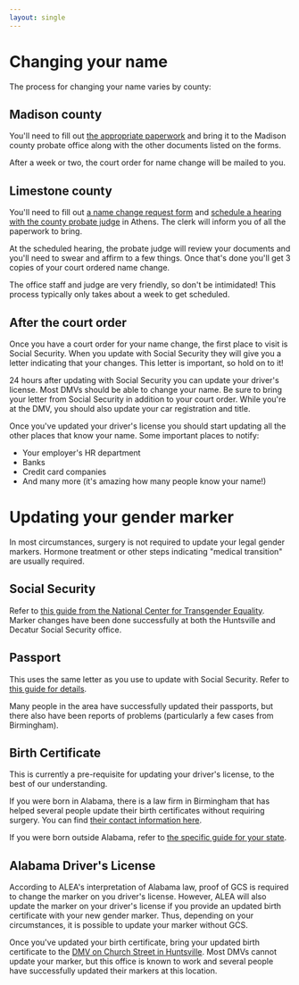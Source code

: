 ```yaml
---
layout: single
---
```


# Changing your name

The process for changing your name varies by county:

## Madison county

You'll need to fill out [the appropriate paperwork][madison] and bring it to
the Madison county probate office along with the other documents listed on the
forms.

After a week or two, the court order for name change will be mailed to you.

## Limestone county

You'll need to fill out [a name change request form][limestone] and [schedule a
hearing with the county probate judge](tel:256-233-6427) in Athens. The clerk
will inform you of all the paperwork to bring.

At the scheduled hearing, the probate judge will review your documents and
you'll need to swear and affirm to a few things. Once that's done you'll get 3
copies of your court ordered name change.

The office staff and judge are very friendly, so don't be intimidated! This
process typically only takes about a week to get scheduled.

## After the court order

Once you have a court order for your name change, the first place to visit is
Social Security. When you update with Social Security they will give you a
letter indicating that your changes. This letter is important, so hold on to
it!

24 hours after updating with Social Security you can update your driver's
license. Most DMVs should be able to change your name. Be sure to bring your
letter from Social Security in addition to your court order. While you're at
the DMV, you should also update your car registration and title.

Once you've updated your driver's license you should start updating all the
other places that know your name. Some important places to notify:

 - Your employer's HR department
 - Banks
 - Credit card companies
 - And many more (it's amazing how many people know your name!)

# Updating your gender marker

In most circumstances, surgery is not required to update your legal gender
markers. Hormone treatment or other steps indicating "medical transition" are
usually required.

## Social Security

Refer to [this guide from the National Center for Transgender Equality][1].
Marker changes have been done successfully at both the Huntsville and Decatur
Social Security office.

## Passport

This uses the same letter as you use to update with Social Security. Refer to
[this guide for details][2].

Many people in the area have successfully updated their passports, but there
also have been reports of problems (particularly a few cases from Birmingham).

## Birth Certificate

This is currently a pre-requisite for updating your driver's license, to the
best of our understanding.

If you were born in Alabama, there is a law firm in Birmingham that has helped
several people update their birth certificates without requiring surgery. You
can find [their contact information here][5].

If you were born outside Alabama, refer to [the specific guide for your
state][3].

## Alabama Driver's License

According to ALEA's interpretation of Alabama law, proof of GCS is required to
change the marker on you driver's license. However, ALEA will also update the
marker on your driver's license if you provide an updated birth certificate
with your new gender marker. Thus, depending on your circumstances, it is
possible to update your marker without GCS.

Once you've updated your birth certificate, bring your updated birth
certificate to the [DMV on Church Street in Huntsville][4]. Most DMVs cannot
update your marker, but this office is known to work and several people have
successfully updated their markers at this location.

[1]: https://transequality.org/know-your-rights/social-security
[2]: https://transequality.org/know-your-rights/passports
[3]: https://transequality.org/documents
[4]: https://goo.gl/maps/iBaCjcz4RJnewRVL7
[5]: https://www.maynardcooper.com/professionals/cynthia-g-lamar-hart/
[limestone]: http://eforms.alacourt.gov/Do%20It%20Yourself%20Forms/Request%20to%20Change%20Name.pdf
[madison]: https://www.madisoncountyal.gov/departments/probate-judge/areas-of-service/name-changes
